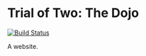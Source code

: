 Trial of Two: The Dojo
======================
[![Build Status](https://travis-ci.com/Faulo/slothsoft-farah.svg?branch=master)](https://travis-ci.com/Faulo/server-trialoftwo.slothsoft.net)

A website.